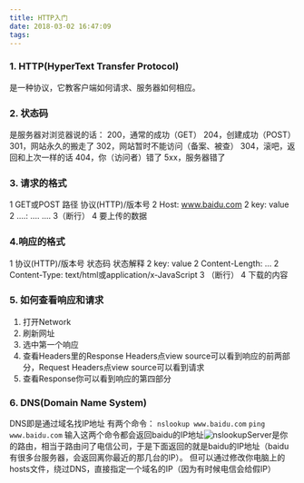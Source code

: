 ```yaml
---
title: HTTP入门
date: 2018-03-02 16:47:09
tags:
---
```

### 1. HTTP(HyperText Transfer Protocol)
是一种协议，它教客户端如何请求、服务器如何相应。

### 2. 状态码
是服务器对浏览器说的话：
200，通常的成功（GET）
204，创建成功（POST）
301，网站永久的搬走了
302，网站暂时不能访问（备案、被查）
304，滚吧，返回和上次一样的话
404，你（访问者）错了
5xx，服务器错了

### 3. 请求的格式
1 GET或POST   路径   协议(HTTP)/版本号
2 Host: www.baidu.com
2 key: value
2 ....: ....
....
3（断行）
4  要上传的数据

### 4.响应的格式
1 协议(HTTP)/版本号  状态码  状态解释
2 key: value
2 Content-Length: ...
2 Content-Type: text/html或application/x-JavaScript
3 （断行）
4 下载的内容

### 5. 如何查看响应和请求
1. 打开Network
2. 刷新网址
3. 选中第一个响应
4. 查看Headers里的Response Headers点view source可以看到响应的前两部分，Request Headers点view source可以看到请求
5. 查看Response你可以看到响应的第四部分

### 6. DNS(Domain Name System)
DNS即是通过域名找IP地址
有两个命令：
`nslookup www.baidu.com`
`ping www.baidu.com`
输入这两个命令都会返回baidu的IP地址![nslookup](/images/nslookup.png)Server是你的路由，相当于路由问了电信公司，于是下面返回的就是baidu的IP地址（baidu有很多台服务器，会返回离你最近的那几台的IP）。
但可以通过修改你电脑上的hosts文件，绕过DNS，直接指定一个域名的IP（因为有时候电信会给假IP）